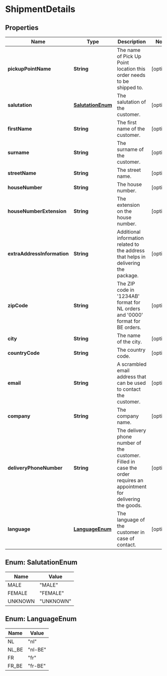 # ShipmentDetails

## Properties

 Name                        | Type                                  | Description                                                                                                           | Notes      
-----------------------------|---------------------------------------|-----------------------------------------------------------------------------------------------------------------------|------------
 **pickupPointName**         | **String**                            | The name of Pick Up Point location this order needs to be shipped to.                                                 | [optional] 
 **salutation**              | [**SalutationEnum**](#SalutationEnum) | The salutation of the customer.                                                                                       | [optional] 
 **firstName**               | **String**                            | The first name of the customer.                                                                                       | [optional] 
 **surname**                 | **String**                            | The surname of the customer.                                                                                          | [optional] 
 **streetName**              | **String**                            | The street name.                                                                                                      | [optional] 
 **houseNumber**             | **String**                            | The house number.                                                                                                     | [optional] 
 **houseNumberExtension**    | **String**                            | The extension on the house number.                                                                                    | [optional] 
 **extraAddressInformation** | **String**                            | Additional information related to the address that helps in delivering the package.                                   | [optional] 
 **zipCode**                 | **String**                            | The ZIP code in &#39;1234AB&#39; format for NL orders and &#39;0000&#39; format for BE orders.                        | [optional] 
 **city**                    | **String**                            | The name of the city.                                                                                                 | [optional] 
 **countryCode**             | **String**                            | The country code.                                                                                                     | [optional] 
 **email**                   | **String**                            | A scrambled email address that can be used to contact the customer.                                                   | [optional] 
 **company**                 | **String**                            | The company name.                                                                                                     | [optional] 
 **deliveryPhoneNumber**     | **String**                            | The delivery phone number of the customer. Filled in case the order requires an appointment for delivering the goods. | [optional] 
 **language**                | [**LanguageEnum**](#LanguageEnum)     | The language of the customer in case of contact.                                                                      | [optional] 

<a name="SalutationEnum"></a>

## Enum: SalutationEnum

 Name    | Value               
---------|---------------------
 MALE    | &quot;MALE&quot;    
 FEMALE  | &quot;FEMALE&quot;  
 UNKNOWN | &quot;UNKNOWN&quot; 

<a name="LanguageEnum"></a>

## Enum: LanguageEnum

 Name  | Value             
-------|-------------------
 NL    | &quot;nl&quot;    
 NL_BE | &quot;nl-BE&quot; 
 FR    | &quot;fr&quot;    
 FR_BE | &quot;fr-BE&quot; 



